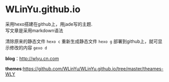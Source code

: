 # WLinYu.github.io
采用hexo搭建在github上，用jade写的主题.
<br>
写文章是采用markdown语法

清除原来的静态文件
`hexo c`
重新生成静态文件
`hexo g`
部署到github上，就可显示修改的内容
`gexo d`

__blog__：http://wlyu.cn.com

__themes__:https://github.com/WLinYu/WLinYu.github.io/tree/master/theames-WLY
